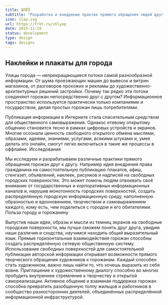 ```yaml
---
title: ШЛЁП
subtitle: "Разработка и внедрение практик прямого обращения людей друг к другу через использование свободных городских поверхностей"
icon: slap.svg
url: https://frkt.ru/shlyop
date: 2015-11-19
status: development
type: design
tags: designs
---
```


## Наклейки и плакаты для города

Улицы города — непрекращающиеся потоки самой разнообразной информации. От шума проезжающих машин до вывесок и витрин магазинов, от разговоров прохожих и рекламы до художественно-архитектурных решений застройки. Почему так редко эти потоки соединяют горожан непосредственно друг с другом? Информационное пространство используется практически только компаниями и государством, делая простых горожан лишь потребителями.

Публикация информации в Интернете стала спасительным средством для общественного самовыражения. Однакос етевому открытому общению становится тесно в рамках цифровых устройств и экранов. Многие осознали ценность свободного открытого обмена мыслями, образами, идеями, знаниями, услугами, всякими штуками и, умея делать это онлайн, смогут легко включиться в такие же процессы в оффлайне.
Исследования

Мы исследуем и разрабатываем различные практики прямого обращения горожан друг к другу. Например идея внедрения права гражданина на самостоятельную публикацию плакатов, афиш, стенгазет, объявлений, наклеек, рисунков и надписей на свободных городских поверхностях. Это может помочь людям отвоевать своё внимание от государственных и корпоративных информационных каналов и, нарушив монотонность городских поверхностей, создать распределённую городскую информационную среду, наполненную образностью и вдохновением, творчеством и самовыражением каждого, кому есть, чем поделиться с городом и его обитателями.
Польза городу и горожанину

Выпустив наши идеи, образы и мысли из темниц экранов на свободные городские поверхности, мы лучше сможем понять друг друга, увидим наши различия и сходства, научимся находить общий выразительный язык. Прямые горизонтальные взаимодействия горожан способны создать распределённую сетевую общественную систему. Использование свободных поверхностей для самостоятельной публикации авторской информации открывает возможности прямого творческого обращения художников к горожанам. Каждый способен стать художником, важно лишь найти то, что хочешь выразить из себя вовне. Приглашение к художественному диалогу способно во многих пробудить внутреннее стремление к творчеству и открытой самореализации. Активное общение и взаимная поддержка горожан способна превратить разобщенную толпу жильцов и работников в сообщество разносторонних деятелей, объединённых распределённой информационной инфраструктурой.
